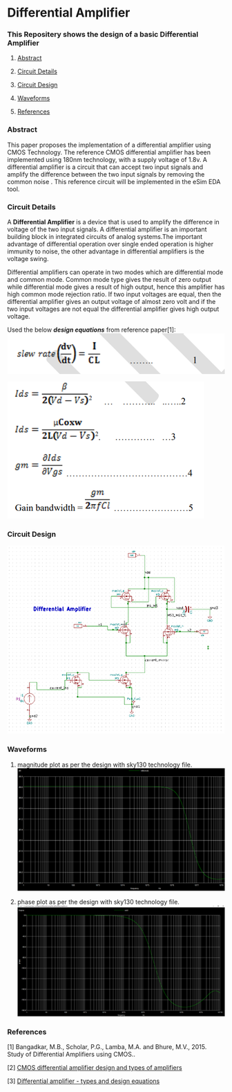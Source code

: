 # Differential Amplifier

### This Repositery shows the design of a basic Differential Amplifier
1. [Abstract](#Abstract)

2. [Circuit Details](#Circuit-Details)

3. [Circuit Design](#Circuit-Design)

4. [Waveforms](#Waveforms)

5. [References](#References)

### Abstract
This paper proposes the implementation of a differential amplifier using CMOS Technology. The reference CMOS differential amplifier has been implemented using 180nm technology, with a supply voltage of 1.8v.  A differential amplifier is a circuit that can accept two input signals and amplify the difference between the two input signals by removing the common noise . This reference circuit will be implemented in the eSim EDA tool.



### Circuit Details

  A **Differential Amplifier** is a device that is used to amplify the difference in voltage of the two input signals. A differential amplifier is an important building block in integrated circuits of analog systems.The important advantage of differential operation over single ended operation is higher immunity to noise, the other advantage in differential amplifiers is the voltage swing.<br>
  
  Differential amplifiers can operate in two modes which are differential mode and common mode. Common mode type gives the result of zero output while differential mode gives a result of high output, hence this amplifier has high common mode rejection ratio. If two input voltages are equal, then the differential amplifier gives an output voltage of almost zero volt and if the two input voltages are not equal the differential amplifier gives high output voltage.
  
  Used the below _**design equations**_ from reference paper[1]:<br>
   ![des](https://github.com/bharath19-gs/differential_amplifier/blob/main/Implementaion%20and%20ouptuts/design_eq.png)
   
   ![des2](https://github.com/bharath19-gs/differential_amplifier/blob/main/Implementaion%20and%20ouptuts/image.png)
 

### Circuit Design


![design](https://github.com/bharath19-gs/differential_amplifier/blob/main/Implementaion%20and%20ouptuts/Circuit.png)

### Waveforms


1. magnitude plot as per the design with sky130 technology file.
![waveform1](https://github.com/bharath19-gs/differential_amplifier/blob/main/Implementaion%20and%20ouptuts/magnitude.png)

2. phase plot as per the design with sky130 technology file.
![wavefprm2](https://github.com/bharath19-gs/differential_amplifier/blob/main/Implementaion%20and%20ouptuts/phase.png)

### References
[1] Bangadkar, M.B., Scholar, P.G., Lamba, M.A. and Bhure, M.V., 2015. Study of Differential Amplifiers using CMOS..

[2] [CMOS differential amplifier design and types of amplifiers](https://silo.tips/download/chapter-3-cmos-differential-amplifiers)

[3] [Differential amplifier - types and design equations](https://www.electronics-tutorial.net/Analog-CMOS-Design/CMOS-Differential-Amplifier/Differential-Amplifier)
